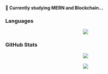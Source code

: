 **🌱 Currently studying MERN and Blockchain...**

### Languages

<p align="center">
  <a href="https://skillicons.dev">
    <img src="https://skillicons.dev/icons?i=js,ts,mongodb,express,react,nodejs,tailwind,py,solidity,mysql,git,postman&perline=6" />
  </a>
</p>

### GitHub Stats

<div align="center">
    <div style="">
      <img 
	align="center"
        src="https://github-readme-stats.vercel.app/api/top-langs/?username=dlanx6&theme=tokyonight&hide_border=true&layout=compact"
      />
      <br><br>
      <img 
	align="center"
        src="https://github-readme-stats.vercel.app/api?username=dlanx6&show_icons=true&theme=tokyonight&hide_border=true"
      />
  </div>
</div>
